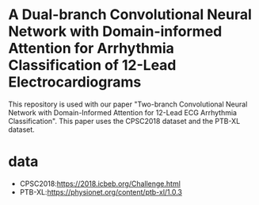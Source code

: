 # A Dual-branch Convolutional Neural Network with Domain-informed Attention for Arrhythmia Classification of 12-Lead Electrocardiograms
This repository is used with our paper "Two-branch Convolutional Neural Network with Domain-Informed Attention for 12-Lead ECG Arrhythmia Classification". 
This paper uses the CPSC2018 dataset and the PTB-XL dataset.

# data
* CPSC2018:https://2018.icbeb.org/Challenge.html 
* PTB-XL:https://physionet.org/content/ptb-xl/1.0.3 
